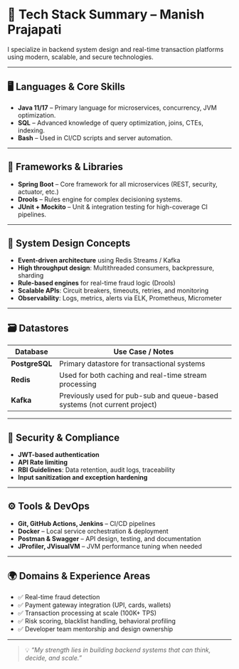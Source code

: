 # 🧰 Tech Stack Summary – Manish Prajapati

I specialize in backend system design and real-time transaction platforms using modern, scalable, and secure technologies.

---

## 🖥️ Languages & Core Skills

- **Java 11/17** – Primary language for microservices, concurrency, JVM optimization.
- **SQL** – Advanced knowledge of query optimization, joins, CTEs, indexing.
- **Bash** – Used in CI/CD scripts and server automation.

---

## 🧱 Frameworks & Libraries

- **Spring Boot** – Core framework for all microservices (REST, security, actuator, etc.)
- **Drools** – Rules engine for complex decisioning systems.
- **JUnit + Mockito** – Unit & integration testing for high-coverage CI pipelines.

---

## 🧠 System Design Concepts

- **Event-driven architecture** using Redis Streams / Kafka
- **High throughput design**: Multithreaded consumers, backpressure, sharding
- **Rule-based engines** for real-time fraud logic (Drools)
- **Scalable APIs**: Circuit breakers, timeouts, retries, and monitoring
- **Observability**: Logs, metrics, alerts via ELK, Prometheus, Micrometer

---

## 🗃️ Datastores

| Database       | Use Case / Notes                                                          |
| -------------- | ------------------------------------------------------------------------- |
| **PostgreSQL** | Primary datastore for transactional systems                               |
| **Redis**      | Used for both caching and real-time stream processing                     |
| **Kafka**      | Previously used for pub-sub and queue-based systems (not current project) |

---

## 🔐 Security & Compliance

- **JWT-based authentication**
- **API Rate limiting**
- **RBI Guidelines**: Data retention, audit logs, traceability
- **Input sanitization and exception hardening**

---

## ⚙️ Tools & DevOps

- **Git, GitHub Actions, Jenkins** – CI/CD pipelines
- **Docker** – Local service orchestration & deployment
- **Postman & Swagger** – API design, testing, and documentation
- **JProfiler, JVisualVM** – JVM performance tuning when needed

---

## 🌍 Domains & Experience Areas

- ✅ Real-time fraud detection
- ✅ Payment gateway integration (UPI, cards, wallets)
- ✅ Transaction processing at scale (100K+ TPS)
- ✅ Risk scoring, blacklist handling, behavioral profiling
- ✅ Developer team mentorship and design ownership

---

> 💡 _“My strength lies in building backend systems that can think, decide, and scale.”_

